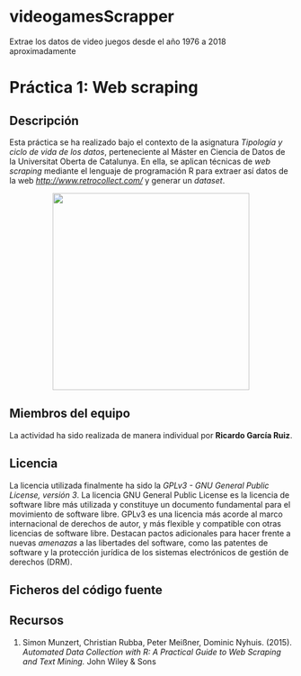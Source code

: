 # videogamesScrapper
Extrae los datos de video juegos desde el año 1976 a 2018 aproximadamente

# Práctica 1: Web scraping

## Descripción

Esta práctica se ha realizado bajo el contexto de la asignatura _Tipología y ciclo de vida de los datos_, perteneciente al Máster en Ciencia de Datos de la Universitat Oberta de Catalunya. En ella, se aplican técnicas de _web scraping_ mediante el lenguaje de programación R para extraer así datos de la web _http://www.retrocollect.com/_ y generar un _dataset_.
<p align="center">
  <img src="http://www.retrocollect.com/videogamedatabase/public/images/various/RetroCollect-Logo.png" width="350"/>
</p>

## Miembros del equipo

La actividad ha sido realizada de manera individual por **Ricardo García Ruiz**.

## Licencia

La licencia utilizada finalmente ha sido la _GPLv3 - GNU General Public License, versión 3_.
La licencia GNU General Public License es la licencia de software libre más utilizada y constituye un documento fundamental para el movimiento de software libre.
GPLv3 es una licencia más acorde al marco internacional de derechos de autor, y más flexible y compatible con otras licencias de software libre.  Destacan pactos adicionales para hacer frente a nuevas _amenazas_ a las libertades del software, como las patentes de software y
la protección jurídica de los sistemas electrónicos de gestión de derechos (DRM). 

## Ficheros del código fuente



## Recursos

1. Simon Munzert, Christian Rubba, Peter Meißner, Dominic Nyhuis. (2015). _Automated Data Collection with R: A Practical Guide to Web Scraping and Text Mining._ John Wiley & Sons
